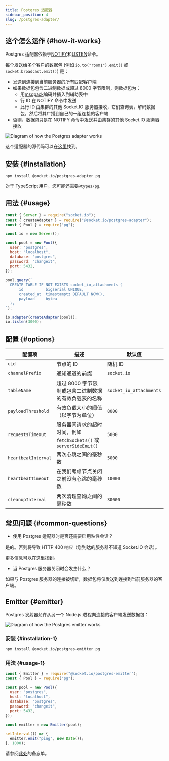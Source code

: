 ```yaml
---
title: Postgres 适配器
sidebar_position: 4
slug: /postgres-adapter/
---
```


## 这个怎么运作 {#how-it-works}

Postgres 适配器依赖于[NOTIFY](https://www.postgresql.org/docs/current/sql-notify.html)和[LISTEN](https://www.postgresql.org/docs/current/sql-listen.html)命令。

每个发送给多个客户的数据包 (例如 `io.to("room1").emit()` 或 `socket.broadcast.emit()`) 是：

- 发送到连接到当前服务器的所有匹配客户端
- 如果数据包包含二进制数据或超过 8000 字节限制，则数据包为：
  - 用[msgpack](https://msgpack.org/)编码并插入到辅助表中
  - 行 ID 在 NOTIFY 命令中发送
  - 此行 ID 由集群的其他 Socket.IO 服务器接收，它们查询表，解码数据包，然后将其广播到自己的一组连接的客户端
- 否则，数据包只是在 NOTIFY 命令中发送并由集群的其他 Socket.IO 服务器接收

![Diagram of how the Postgres adapter works](/images/postgres-adapter.png)

这个适配器的源代码可以在[这里](https://github.com/socketio/socket.io-postgres-adapter)找到。

## 安装 {#installation}

```
npm install @socket.io/postgres-adapter pg
```

对于 TypeScript 用户，您可能还需要`@types/pg`.

## 用法 {#usage}

```js
const { Server } = require("socket.io");
const { createAdapter } = require("@socket.io/postgres-adapter");
const { Pool } = require("pg");

const io = new Server();

const pool = new Pool({
  user: "postgres",
  host: "localhost",
  database: "postgres",
  password: "changeit",
  port: 5432,
});

pool.query(`
  CREATE TABLE IF NOT EXISTS socket_io_attachments (
      id          bigserial UNIQUE,
      created_at  timestamptz DEFAULT NOW(),
      payload     bytea
  );
`);

io.adapter(createAdapter(pool));
io.listen(3000);
```

## 配置 {#options}

| 配置项 | 描述 | 默认值 |
| ---- | ----------- | ------------- |
| `uid` | 节点的 ID | 随机 ID |
| `channelPrefix` | 通知通道的前缀 | `socket.io` |
| `tableName` | 超过 8000 字节限制或包含二进制数据的有效负载表的名称 | `socket_io_attachments` |
| `payloadThreshold` | 有效负载大小的阈值（以字节为单位） | `8000` |
| `requestsTimeout` | 服务器间请求的超时时间，例如`fetchSockets()` 或 `serverSideEmit()` | `5000` |
| `heartbeatInterval` | 两次心跳之间的毫秒数 | `5000` |
| `heartbeatTimeout` | 在我们考虑节点关闭之前没有心跳的毫秒数 | `10000` |
| `cleanupInterval` | 两次清理查询之间的毫秒数 | `30000`

## 常见问题 {#common-questions}

- 使用 Postgres 适配器时是否还需要启用粘性会话？

是的。否则将导致 HTTP 400 响应（您到达的服务器不知道 Socket.IO 会话）。

更多信息可以在[这里](../02-Server/using-multiple-nodes.md#why-is-sticky-session-required)找到。

- 当 Postgres 服务器关闭时会发生什么？

如果与 Postgres 服务器的连接被切断，数据包将仅发送到连接到当前服务器的客户端。

## Emitter {#emitter}

Postgres 发射器允许从另一个 Node.js 进程向连接的客户端发送数据包：

![Diagram of how the Postgres emitter works](/images/postgres-emitter.png)

### 安装 {#installation-1}

```
npm install @socket.io/postgres-emitter pg
```

### 用法 {#usage-1}

```js
const { Emitter } = require("@socket.io/postgres-emitter");
const { Pool } = require("pg");

const pool = new Pool({
  user: "postgres",
  host: "localhost",
  database: "postgres",
  password: "changeit",
  port: 5432,
});

const emitter = new Emitter(pool);

setInterval(() => {
  emitter.emit("ping", new Date());
}, 1000);
```

请参阅[此处](adapter.md#emitter-cheatsheet)的备忘单。
